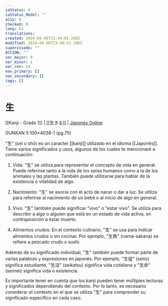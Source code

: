 ```yaml
---
iaStatus: 0
iaStatus_Model: ""
a11y: 0
checked: 0
lang: ES
translations: 
created: 2024-04-06T23:49:01.288Z
modified: 2024-04-06T23:49:41.396Z
supervisado: ""
ACCION: ""
ver_major: 0
ver_minor: 1
ver_rev: 24
nav_primary: []
nav_secondary: []
tags: []
---
```

# 生

[[Kanji - Grado 1]] | [[生きる]] | [Japonés Online](http://japonesonline.com/kanjis/busqueda/?s=%E7%94%9F&x=0&y=0)

GUNKAN 5·100\*4038-1 (pg.75)

"生" (sei o shō) es un caracter [[kanji]] utilizado en el idioma [[Japonés]]. Tiene varios significados y usos, algunos de los cuales te mencionaré a continuación:

1. Vida: "生" se utiliza para representar el concepto de vida en general. Puede referirse tanto a la vida de los seres humanos como a la de los animales y las plantas. También puede utilizarse para hablar de la existencia o vitalidad de algo.
    
2. Nacimiento: "生" se asocia con el acto de nacer o dar a luz. Se utiliza para referirse al nacimiento de un bebé o al inicio de algo en general.
    
3. Vivo: "生" también puede significar "vivo" o "estar vivo". Se utiliza para describir a algo o alguien que está en un estado de vida activa, en contraposición a estar muerto.
    
4. Alimentos crudos: En el contexto culinario, "生" se usa para indicar alimentos crudos o sin cocinar. Por ejemplo, "生魚" (nama-sakana) se refiere a pescado crudo o sushi.
    

Además de su significado individual, "生" también puede formar parte de varias palabras y expresiones en japonés. Por ejemplo, "生徒" (seito) significa estudiante, "生活" (seikatsu) significa vida cotidiana y "生命" (seimei) significa vida o existencia.

Es importante tener en cuenta que los kanji pueden tener múltiples lecturas y significados dependiendo del contexto. Por lo tanto, es necesario considerar el contexto en el que se utiliza "生" para comprender su significado específico en cada caso.